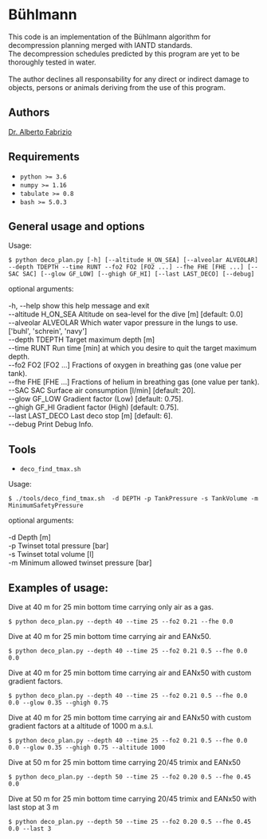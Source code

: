 # Bühlmann
This code is an implementation of the Bühlmann algorithm for decompression planning merged with IANTD standards. <br>
The decompression schedules predicted by this program are yet to be thoroughly tested in water. <br>
<br>
The author declines all responsability for any direct or indirect damage to objects, persons or animals deriving from the use of this program. <br>

## Authors
[Dr. Alberto Fabrizio](https://www.linkedin.com/in/alberto-fabrizio-03151b207/)

## Requirements

* `python >= 3.6`
* `numpy >= 1.16`
* `tabulate >= 0.8`
* `bash >= 5.0.3`

## General usage and options
Usage:
```
$ python deco_plan.py [-h] [--altitude H_ON_SEA] [--alveolar ALVEOLAR] --depth TDEPTH --time RUNT --fo2 FO2 [FO2 ...] --fhe FHE [FHE ...] [--SAC SAC] [--glow GF_LOW] [--ghigh GF_HI] [--last LAST_DECO] [--debug]
```

optional arguments: <br>
<br>
  -h, --help           show this help message and exit <br>
  --altitude H\_ON\_SEA  Altitude on sea-level for the dive \[m\] \[default: 0.0\] <br>
  --alveolar ALVEOLAR  Which water vapor pressure in the lungs to use. \['buhl', 'schrein', 'navy'\] <br>
  --depth TDEPTH       Target maximum depth \[m\] <br>
  --time RUNT          Run time [min] at which you desire to quit the target maximum depth. <br>
  --fo2 FO2 [FO2 ...]  Fractions of oxygen in breathing gas (one value per tank). <br>
  --fhe FHE [FHE ...]  Fractions of helium in breathing gas (one value per tank). <br>
  --SAC SAC            Surface air consumption \[l/min\] \[default: 20\]. <br>
  --glow GF\_LOW        Gradient factor (Low) [default: 0.75]. <br>
  --ghigh GF\_HI        Gradient factor (High) [default: 0.75]. <br>
  --last LAST\_DECO     Last deco stop \[m\] \[default: 6\]. <br>
  --debug              Print Debug Info. <br>

## Tools

* `deco_find_tmax.sh`

Usage:
```
$ ./tools/deco_find_tmax.sh  -d DEPTH -p TankPressure -s TankVolume -m MinimumSafetyPressure
```
optional arguments: <br>
<br>
 -d Depth [m] <br>
 -p Twinset total pressure [bar] <br>
 -s Twinset total volume [l] <br>
 -m Minimum allowed twinset pressure [bar] <br>


## Examples of usage:

Dive at 40 m for 25 min bottom time carrying only air as a gas.

```
$ python deco_plan.py --depth 40 --time 25 --fo2 0.21 --fhe 0.0
```

Dive at 40 m for 25 min bottom time carrying air and EANx50.

```
$ python deco_plan.py --depth 40 --time 25 --fo2 0.21 0.5 --fhe 0.0 0.0
```

Dive at 40 m for 25 min bottom time carrying air and EANx50 with custom gradient factors.

```
$ python deco_plan.py --depth 40 --time 25 --fo2 0.21 0.5 --fhe 0.0 0.0 --glow 0.35 --ghigh 0.75
```

Dive at 40 m for 25 min bottom time carrying air and EANx50 with custom gradient factors at a altitude of 1000 m a.s.l.

```
$ python deco_plan.py --depth 40 --time 25 --fo2 0.21 0.5 --fhe 0.0 0.0 --glow 0.35 --ghigh 0.75 --altitude 1000
```

Dive at 50 m for 25 min bottom time carrying 20/45 trimix and EANx50

```
$ python deco_plan.py --depth 50 --time 25 --fo2 0.20 0.5 --fhe 0.45 0.0 
```

Dive at 50 m for 25 min bottom time carrying 20/45 trimix and EANx50 with last stop at 3 m


```
$ python deco_plan.py --depth 50 --time 25 --fo2 0.20 0.5 --fhe 0.45 0.0 --last 3
```

